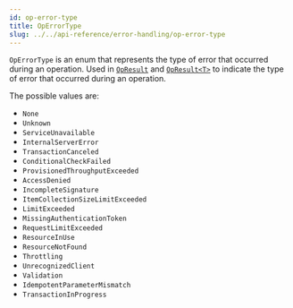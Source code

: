 ```yaml
---
id: op-error-type
title: OpErrorType
slug: ../../api-reference/error-handling/op-error-type
---
```


`OpErrorType` is an enum that represents the type of error that occurred during an operation.
Used in [`OpResult`](op-result.md#op-result) and [`OpResult<T>`](op-result.md#op-result-t) to indicate the type of error that occurred during an operation.

The possible values are:
- `None`
- `Unknown`
- `ServiceUnavailable`
- `InternalServerError`
- `TransactionCanceled`
- `ConditionalCheckFailed`
- `ProvisionedThroughputExceeded`
- `AccessDenied`
- `IncompleteSignature`
- `ItemCollectionSizeLimitExceeded`
- `LimitExceeded`
- `MissingAuthenticationToken`
- `RequestLimitExceeded`
- `ResourceInUse`
- `ResourceNotFound`
- `Throttling`
- `UnrecognizedClient`
- `Validation`
- `IdempotentParameterMismatch`
- `TransactionInProgress`